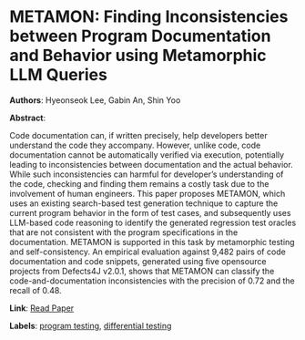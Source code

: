 # METAMON: Finding Inconsistencies between Program Documentation and Behavior using Metamorphic LLM Queries

**Authors**: Hyeonseok Lee, Gabin An, Shin Yoo

**Abstract**:

Code documentation can, if written precisely, help developers better understand the code they accompany. However, unlike code, code documentation cannot be automatically verified via execution, potentially leading to inconsistencies between documentation and the actual behavior. While such inconsistencies can harmful for developer’s understanding of the code, checking and finding them remains a costly task due to the involvement of human engineers. This paper proposes METAMON, which uses an existing search-based test generation technique to capture the current program behavior in the form of test cases, and subsequently uses LLM-based code reasoning to identify the generated regression test oracles that are not consistent with the program specifications in the documentation. METAMON is supported in this task by metamorphic testing and self-consistency. An empirical evaluation against 9,482 pairs of code documentation and code snippets, generated using five opensource projects from Defects4J v2.0.1, shows that METAMON can classify the code-and-documentation inconsistencies with the precision of 0.72 and the recall of 0.48.

**Link**: [Read Paper](https://coinse.github.io/publications/pdfs/Lee2025aa.pdf)

**Labels**: [program testing](../../labels/program_testing.md), [differential testing](../../labels/differential_testing.md)
